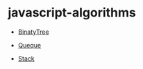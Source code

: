 # javascript-algorithms

- [BinatyTree](https://github.com/davidkern13/javascript-algorithms/tree/master/data-structures/tree)

- [Queque](https://github.com/davidkern13/javascript-algorithms/tree/master/data-structures/queque)

- [Stack](https://github.com/davidkern13/javascript-algorithms/tree/master/data-structures/stack)
